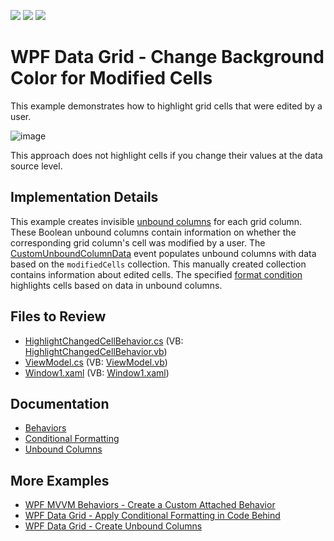 <!-- default badges list -->
![](https://img.shields.io/endpoint?url=https://codecentral.devexpress.com/api/v1/VersionRange/128648669/22.2.3%2B)
[![](https://img.shields.io/badge/Open_in_DevExpress_Support_Center-FF7200?style=flat-square&logo=DevExpress&logoColor=white)](https://supportcenter.devexpress.com/ticket/details/E1297)
[![](https://img.shields.io/badge/📖_How_to_use_DevExpress_Examples-e9f6fc?style=flat-square)](https://docs.devexpress.com/GeneralInformation/403183)
<!-- default badges end -->

# WPF Data Grid - Change Background Color for Modified Cells

This example demonstrates how to highlight grid cells that were edited by a user.

![image](https://user-images.githubusercontent.com/65009440/220330527-260df3c5-f67b-4afc-bc6d-6e2193b20121.png)

This approach does not highlight cells if you change their values at the data source level.

## Implementation Details

This example creates invisible [unbound columns](https://docs.devexpress.com/WPF/6124/controls-and-libraries/data-grid/grid-view-data-layout/columns-and-card-fields/unbound-columns) for each grid column. These Boolean unbound columns contain information on whether the corresponding grid column's cell was modified by a user. The [CustomUnboundColumnData](https://docs.devexpress.com/WPF/DevExpress.Xpf.Grid.GridControl.CustomUnboundColumnData) event populates unbound columns with data based on the `modifiedCells` collection. This manually created collection contains information about edited cells. The specified [format condition](https://docs.devexpress.com/WPF/17130/controls-and-libraries/data-grid/conditional-formatting) highlights cells based on data in unbound columns.

## Files to Review

* [HighlightChangedCellBehavior.cs](./CS/HighlightChangedCellBehavior.cs) (VB: [HighlightChangedCellBehavior.vb](./VB/HighlightChangedCellBehavior.vb))
* [ViewModel.cs](./CS/ViewModel.cs) (VB: [ViewModel.vb](./VB/ViewModel.vb))
* [Window1.xaml](./CS/Window1.xaml) (VB: [Window1.xaml](./VB/Window1.xaml))

## Documentation

* [Behaviors](https://docs.devexpress.com/WPF/17442/mvvm-framework/behaviors)
* [Conditional Formatting](https://docs.devexpress.com/WPF/17130/controls-and-libraries/data-grid/conditional-formatting)
* [Unbound Columns](https://docs.devexpress.com/WPF/6124/controls-and-libraries/data-grid/grid-view-data-layout/columns-and-card-fields/unbound-columns)

## More Examples

* [WPF MVVM Behaviors - Create a Custom Attached Behavior](https://github.com/DevExpress-Examples/wpf-mvvm-behaviors-create-a-custom-behavior)
* [WPF Data Grid - Apply Conditional Formatting in Code Behind](https://github.com/DevExpress-Examples/how-to-apply-conditional-formatting-in-code-behind-t281415)
* [WPF Data Grid - Create Unbound Columns](https://github.com/DevExpress-Examples/how-to-create-unbound-columns-e1503)
